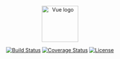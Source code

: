 <p align="center"><a href="https://github.com/vuejs/vue" target="_blank" rel="noopener noreferrer"><img width="100" src="https://vuejs.org/images/logo.png" alt="Vue logo"></a></p>

<p align="center">
  <a href="https://circleci.com/gh/CroMarmot/Vue2-code-style/tree/dev"><img src="https://img.shields.io/circleci/project/github/CroMarmot/Vue2-code-style/dev.svg?sanitize=true" alt="Build Status"></a>
  <a href="https://codecov.io/github/CroMarmot/Vue2-code-style?branch=dev"><img src="https://img.shields.io/codecov/c/github/CroMarmot/Vue2-code-style/dev.svg?sanitize=true" alt="Coverage Status"></a>
  <a href="https://www.npmjs.com/package/vue"><img src="https://img.shields.io/npm/l/vue.svg?sanitize=true" alt="License"></a>
</p>

